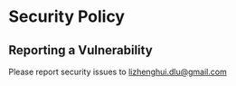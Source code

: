 # Security Policy

## Reporting a Vulnerability

Please report security issues to lizhenghui.dlu@gmail.com

